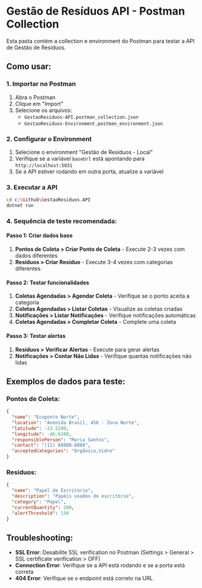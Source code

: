 # Gestão de Resíduos API - Postman Collection

Esta pasta contém a collection e environment do Postman para testar a API de Gestão de Resíduos.

## Como usar:

### 1. Importar no Postman
1. Abra o Postman
2. Clique em "Import"
3. Selecione os arquivos:
   - `GestaoResiduos-API.postman_collection.json`
   - `GestaoResiduos-Environment.postman_environment.json`

### 2. Configurar o Environment
1. Selecione o environment "Gestão de Resíduos - Local"
2. Verifique se a variável `baseUrl` está apontando para `http://localhost:5031`
3. Se a API estiver rodando em outra porta, atualize a variável

### 3. Executar a API
```bash
cd c:\Github\GestaoResiduos.API
dotnet run
```

### 4. Sequência de teste recomendada:

#### Passo 1: Criar dados base
1. **Pontos de Coleta > Criar Ponto de Coleta** - Execute 2-3 vezes com dados diferentes
2. **Resíduos > Criar Resíduo** - Execute 3-4 vezes com categorias diferentes

#### Passo 2: Testar funcionalidades
1. **Coletas Agendadas > Agendar Coleta** - Verifique se o ponto aceita a categoria
2. **Coletas Agendadas > Listar Coletas** - Visualize as coletas criadas
3. **Notificações > Listar Notificações** - Verifique notificações automáticas
4. **Coletas Agendadas > Completar Coleta** - Complete uma coleta

#### Passo 3: Testar alertas
1. **Resíduos > Verificar Alertas** - Execute para gerar alertas
2. **Notificações > Contar Não Lidas** - Verifique quantas notificações não lidas

## Exemplos de dados para teste:

### Pontos de Coleta:
```json
{
  "name": "Ecoponto Norte",
  "location": "Avenida Brasil, 456 - Zona Norte",
  "latitude": -23.5200,
  "longitude": -46.6100,
  "responsiblePerson": "Maria Santos",
  "contact": "(11) 88888-8888",
  "acceptedCategories": "Orgânico,Vidro"
}
```

### Resíduos:
```json
{
  "name": "Papel de Escritório",
  "description": "Papéis usados do escritório",
  "category": "Papel",
  "currentQuantity": 200,
  "alertThreshold": 150
}
```

## Troubleshooting:

- **SSL Error**: Desabilite SSL verification no Postman (Settings > General > SSL certificate verification > OFF)
- **Connection Error**: Verifique se a API está rodando e se a porta está correta
- **404 Error**: Verifique se o endpoint está correto na URL
